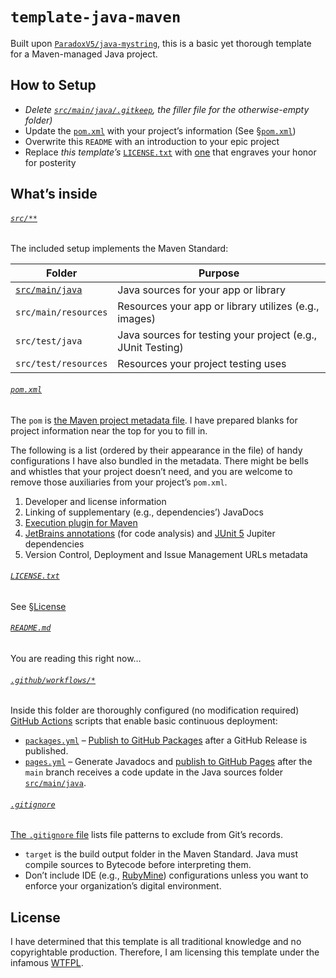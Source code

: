 # `template-java-maven`

Built upon [`ParadoxV5/java-mystring`](https://github.com/ParadoxV5/java-mystring),
this is a basic yet thorough template for a Maven-managed Java project.


## How to Setup

* _Delete [`src/main/java/.gitkeep`](src/main/java/.gitkeep), the filler file for the otherwise-empty folder)_
* Update the [`pom.xml`](pom.xml) with your project’s information (See [§`pom.xml`](#pomxml))
* Overwrite this `README` with an introduction to your epic project
* Replace *this template’s* [`LICENSE.txt`](LICENSE.txt) with
  [one](https://choosealicense.com/) that engraves your honor for posterity


## What’s inside

###### [`src/**`](src/)
The included setup implements the Maven Standard:

| Folder                           | Purpose                                                     |
|----------------------------------|-------------------------------------------------------------|
| [`src/main/java`](src/main/java) | Java sources for your app or library                        |
| `src/main/resources`             | Resources your app or library utilizes (e.g., images)       |
| `src/test/java`                  | Java sources for testing your project (e.g., JUnit Testing) |
| `src/test/resources`             | Resources your project testing uses                         |

###### [`pom.xml`](pom.xml)
The `pom` is [the Maven project metadata file](https://maven.apache.org/pom.html).
I have prepared blanks for project information near the top for you to fill in.

The following is a list (ordered by their appearance in the file) of handy
configurations I have also bundled in the metadata.
There might be bells and whistles that your project doesn’t need,
and you are welcome to remove those auxiliaries from your project’s `pom.xml`.

1. Developer and license information
2. Linking of supplementary (e.g., dependencies’) JavaDocs
3. [Execution plugin for Maven](https://www.mojohaus.org/exec-maven-plugin/)
4. [JetBrains annotations](https://github.com/JetBrains/java-annotations) (for code analysis)
   and [JUnit 5](https://junit.org/junit5/) Jupiter dependencies
5. Version Control, Deployment and Issue Management URLs metadata

###### [`LICENSE.txt`](LICENSE.txt)
See [§License](#License)

###### [`README.md`](README.md)
You are reading this right now…

###### [`.github/workflows/*`](.github/workflows)
Inside this folder are thoroughly configured (no modification required)
[GitHub Actions](https://github.com/features/actions) scripts that enable basic continuous deployment:

* [`packages.yml`](.github/workflows/packages.yml) –
  [Publish to GitHub Packages](https://docs.github.com/en/actions/publishing-packages/publishing-java-packages-with-maven#publishing-packages-to-github-packages)
  after a GitHub Release is published.
* [`pages.yml`](.github/workflows/pages.yml) – Generate Javadocs and
  [publish to GitHub Pages](https://github.blog/changelog/2022-07-27-github-pages-custom-github-actions-workflows-beta/)
  after the `main` branch receives a code update in the Java sources folder [`src/main/java`](src/main/java).

###### [`.gitignore`](.gitignore)
[The `.gitignore` file](https://git-scm.com/docs/gitignore) lists file patterns to exclude from Git’s records.

* `target` is the build output folder in the Maven Standard.
  Java must compile sources to Bytecode before interpreting them.
* Don’t include IDE (e.g., [RubyMine](https://www.jetbrains.com/ruby/)) configurations
  unless you want to enforce your organization’s digital environment.


## License

I have determined that this template is all traditional knowledge and no copyrightable production.
Therefore, I am licensing this template under the infamous [WTFPL](http://www.wtfpl.net/).